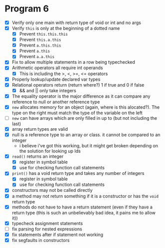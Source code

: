 # Program 6

- [x] Verify only one main with return type of void or int and no args
- [x] Verify `this` is only at the beginning of a dotted name
  - [x] Prevent `this.this.this`
  - [x] Prevent `this.a.this`
  - [x] Prevent `a.this.this`
  - [x] Prevent `a.this`
  - [x] Prevent `a.a.this`
- [x] Fix to allow multiple statements in a row being typechecked
- [x] Arithmetic operators all require int operands
  - [x] This is including the >, <, >=, <= operators
- [x] Properly lookup/update declared var types
- [x] Relational operators return (return where?) 1 if true and 0 if false
  - [x] && and || only take integers
- [x] The equality operator is the major difference as it can compare any reference to null or another reference type
- [x] `new` allocates memory for an object (again, where is this alocated?). The type on the right must match the type of the variable on the left
- [ ] `new` can have arrays which are only filled in up to (but not including the last)
- [x] array return types are valid
- [x] null is a reference type to an array or class. it cannot be compared to an integer
  - i believe i've got this working, but it might get broken depending on the solution for looking up Ids
- [x] `read()` returns an integer
  - [x] register in symbol table
  - [x] use for checking function call statements
- [x] `print()` has a void return type and takes any number of integers
  - [x] register in symbol table
  - [x] use for checking function call statements
- [x] constructors may not be called directly
- [x] a method may not return something if it is a constructor or has the `void` return type
- [x] methods do not have to have a return statement (even if they have a return type (this is such an unbelievably bad idea, it pains me to allow it))
- [x] typecheck assignment statements
- [ ] fix parsing for nested expressions
- [x] fix statements after if statement not working
- [x] fix segfaults in constructors
